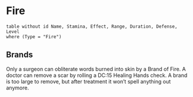 # Fire
```dataview
table without id Name, Stamina, Effect, Range, Duration, Defense, Level
where (Type = "Fire")
```

## Brands
Only a surgeon can obliterate words burned into skin by a Brand of Fire. A doctor can remove a scar by rolling a DC:15 Healing Hands check. A brand is too large to remove, but after treatment it won’t spell anything out anymore.